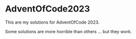 # AdventOfCode2023
This are my solutions for AdventOfCode 2023.

Some solutions are more horrible than others ... but they work.
